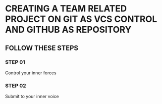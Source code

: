# CREATING A TEAM RELATED PROJECT ON GIT AS VCS CONTROL AND GITHUB AS REPOSITORY

## FOLLOW THESE STEPS

### STEP 01
Control your inner forces

### STEP 02

Submit to your inner voice
